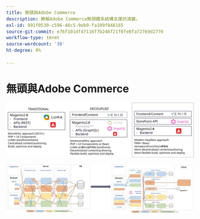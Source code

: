```yaml
---
title: 無頭與Adobe Commerce
description: 瞭解Adobe Commerce無頭體系結構支援的演變。
exl-id: 991f0530-c596-46c5-9eb0-fa109f848165
source-git-commit: e76f101df47116f7b246f21f0fe0fa72769d2776
workflow-type: tm+mt
source-wordcount: '38'
ht-degree: 0%

---
```


# 無頭與Adobe Commerce

![傳統、解耦和無頭商務體系結構的比較](../../../assets/playbooks/headless-evolution-table.svg)

![傳統、解耦和無頭商務體系結構的比較](../../../assets/playbooks/headless-evolution-diagram.svg)
